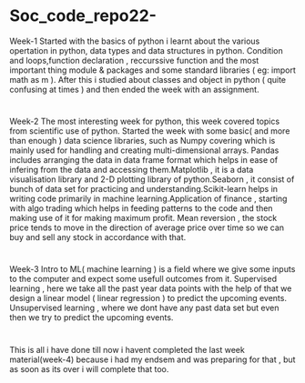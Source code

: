 # Soc_code_repo22-
Week-1
Started with the basics of python i learnt about the various opertation in python, data types and data structures in python. Condition and loops,function declaration , reccurssive function and the most important thing module & packages and some standard libraries ( eg: import math as m ). After this i studied about classes and object in python ( quite confusing at times ) and then ended the week with an assignment.
#
Week-2
The most interesting week for python, this week covered topics from scientific use of python. Started the week with some basic( and more than enough ) data science libraries, such as Numpy
covering which is mainly used for handling and creating multi-dimensional arrays. Pandas includes arranging the data in data frame format which helps in ease of infering from the data and accessing them.Matplotlib , it is a data visualisation library and 2-D plotting library of python.Seaborn , it consist of bunch of data set for practicing and understanding.Scikit-learn helps in writing code primarily in machine learning.Application of finance , starting with algo trading which helps in feeding patterns to the code and then making use of it for making maximum profit. Mean reversion , the stock price tends to move in the direction of average price over time so we can buy and sell any stock in accordance with that.
#
Week-3
Intro to ML( machine learning ) is a field where we give some inputs to the computer and expect some usefull outcomes from it. Supervised learning , here we take all the past year data points with the help of that we design a linear model ( linear regression ) to predict the upcoming events. Unsupervised learning , where we dont have any past data set but even then we try to predict the upcoming events.
#
This is all i have done till now i havent completed the last week material(week-4) because i had my endsem and was preparing for that , but as soon as its over i will complete that too.
